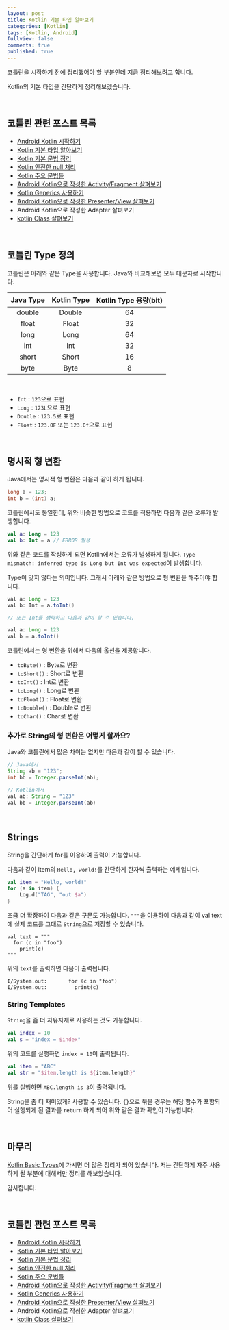 ```yaml
---
layout: post
title: Kotlin 기본 타입 알아보기
categories: [Kotlin]
tags: [Kotlin, Android]
fullview: false
comments: true
published: true
---
```


코틀린을 시작하기 전에 정리했어야 할 부분인데 지금 정리해보려고 합니다.

Kotlin의 기본 타입을 간단하게 정리해보겠습니다.


<br />

## 코틀린 관련 포스트 목록

- [Android Kotlin 시작하기](/androiddev/kotlin/2016/07/31/Kotlin-Android-Start.html)
- [Kotlin 기본 타입 알아보기](/kotlin/2016/10/02/Kotlin-Basic-Types.html)
- [Kotlin 기본 문법 정리](/kotlin/2016/08/02/Basic-Kotlin-01.html)
- [Kotlin 안전한 null 처리](/kotlin/2016/08/04/Kotlin-Null-Safety.html)
- [Kotlin 주요 문법들](/kotlin/2016/08/07/Kotlin-Idioms.html)
- [Android Kotlin으로 작성한 Activity/Fragment 살펴보기](/androiddev/kotlin/2016/09/04/Android-Kotlin-Base-Activity_Fragment.html)
- [Kotlin Generics 사용하기](/kotlin/android/2016/09/08/Kotlin-Generics.html)
- [Android Kotlin으로 작성한 Presenter/View 살펴보기](/androiddev/kotlin/2016/09/22/Android-Base-Presenter_View.html)
- Android Kotlin으로 작성한 Adapter 살펴보기
- [kotlin Class 살펴보기](/kotlin/2016/10/09/Kotlin-Class.html)


<br />

## 코틀린 Type 정의

코틀린은 아래와 같은 Type을 사용합니다. Java와 비교해보면 모두 대문자로 시작합니다.

| Java Type | Kotlin Type |  Kotlin Type 용량(bit)   |
| :-------: | :---------: | :---------------------: |
| double    | Double      | 64                      |
| float     | Float       | 32                      |
| long      | Long        | 64                      |
| int       | Int         | 32                      |
| short     | Short       | 16                      |
| byte      | Byte        | 8                       |


<br />

- `Int` : `123`으로 표현
- `Long` : `123L`으로 표현
- `Double` : `123.5`로 표현
- `Float` : `123.0F` 또는 `123.0f`으로 표현


<br />

## 명시적 형 변환

Java에서는 명시적 형 변환은 다음과 같이 하게 됩니다.

```java
long a = 123;
int b = (int) a;
```

코틀린에서도 동일한데, 위와 비슷한 방법으로 코드를 적용하면 다음과 같은 오류가 발생합니다.

```kotlin
val a: Long = 123
val b: Int = a // ERROR 발생
```

위와 같은 코드를 작성하게 되면 Kotlin에서는 오류가 발생하게 됩니다. `Type mismatch: inferred type is Long but Int was expected`이 발생합니다.

Type이 맞지 않다는 의미입니다. 그래서 아래와 같은 방법으로 형 변환을 해주어야 합니다.

```java
val a: Long = 123
val b: Int = a.toInt()

// 또는 Int를 생략하고 다음과 같이 할 수 있습니다.

val a: Long = 123
val b = a.toInt()
```

코틀린에서는 형 변환을 위해서 다음의 옵션을 제공합니다.

- `toByte()` : Byte로 변환
- `toShort()` : Short로 변환
- `toInt()` : Int로 변환
- `toLong()` : Long로 변환
- `toFloat()` : Float로 변환
- `toDouble()` : Double로 변환
- `toChar()` : Char로 변환


### 추가로 String의 형 변환은 어떻게 할까요?

Java와 코틀린에서 많은 차이는 없지만 다음과 같이 할 수 있습니다.

```java
// Java에서
String ab = "123";
int bb = Integer.parseInt(ab);

// Kotlin에서
val ab: String = "123"
val bb = Integer.parseInt(ab)
```


<br />

## Strings

String을 간단하게 for를 이용하여 출력이 가능합니다.

다음과 같이 item의 `Hello, world!`를 간단하게 한자씩 출력하는 예제입니다.

```kotlin
val item = "Hello, world!"
for (a in item) {
    Log.d("TAG", "out $a")
}
```

조금 더 확장하여 다음과 같은 구문도 가능합니다. `"""`을 이용하여 다음과 같이 val text에 실제 코드를 그대로 `String`으로 저장할 수 있습니다.

```
val text = """
  for (c in "foo")
    print(c)
"""
```

위의 `text`를 출력하면 다음이 출력됩니다.

```
I/System.out:       for (c in "foo")
I/System.out:         print(c)
```

### String Templates

`String`을 좀 더 자유자재로 사용하는 것도 가능합니다.

```kotlin
val index = 10
val s = "index = $index"
```

위의 코드를 실행하면 `index = 10`이 출력됩니다.

```kotlin
val item = "ABC"
val str = "$item.length is ${item.length}"
```

위를 실행하면 `ABC.length is 3`이 출력됩니다.

String을 좀 더 재미있게? 사용할 수 있습니다. `{}`으로 묶을 경우는 해당 함수가 포함되어 실행되게 된 결과를 `return` 하게 되어 위와 같은 결과 확인이 가능합니다.


<br />

## 마무리

[Kotlin Basic Types](https://kotlinlang.org/docs/reference/basic-types.html)에 가시면 더 많은 정리가 되어 있습니다. 저는 간단하게 자주 사용하게 될 부분에 대해서만 정리를 해보았습니다.

감사합니다.


<br />

## 코틀린 관련 포스트 목록

- [Android Kotlin 시작하기](/androiddev/kotlin/2016/07/31/Kotlin-Android-Start.html)
- [Kotlin 기본 타입 알아보기](/kotlin/2016/10/02/Kotlin-Basic-Types.html)
- [Kotlin 기본 문법 정리](/kotlin/2016/08/02/Basic-Kotlin-01.html)
- [Kotlin 안전한 null 처리](/kotlin/2016/08/04/Kotlin-Null-Safety.html)
- [Kotlin 주요 문법들](/kotlin/2016/08/07/Kotlin-Idioms.html)
- [Android Kotlin으로 작성한 Activity/Fragment 살펴보기](/androiddev/kotlin/2016/09/04/Android-Kotlin-Base-Activity_Fragment.html)
- [Kotlin Generics 사용하기](/kotlin/android/2016/09/08/Kotlin-Generics.html)
- [Android Kotlin으로 작성한 Presenter/View 살펴보기](/androiddev/kotlin/2016/09/22/Android-Base-Presenter_View.html)
- Android Kotlin으로 작성한 Adapter 살펴보기
- [kotlin Class 살펴보기](/kotlin/2016/10/09/Kotlin-Class.html)
